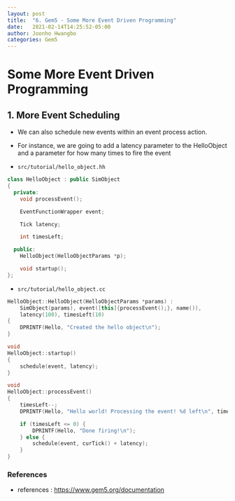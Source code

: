 ```yaml
---
layout: post
title:  "6. Gem5 - Some More Event Driven Programming" 
date:   2021-02-14T14:25:52-05:00
author: Joonho Hwangbo 
categories: Gem5
---
```


# Some More Event Driven Programming

## 1. More Event Scheduling
- We can also schedule new events within an event process action.
- For instance, we are going to add a latency parameter to the HelloObject and a parameter for how many times to fire the event

- ``` src/tutorial/hello_object.hh ```

```cpp
class HelloObject : public SimObject
{
  private:
    void processEvent();

    EventFunctionWrapper event;

    Tick latency;

    int timesLeft;

  public:
    HelloObject(HelloObjectParams *p);

    void startup();
};
```

- ```src/tutorial/hello_object.cc```

```cpp
HelloObject::HelloObject(HelloObjectParams *params) :
    SimObject(params), event([this]{processEvent();}, name()),
    latency(100), timesLeft(10)
{
    DPRINTF(Hello, "Created the hello object\n");
}

void
HelloObject::startup()
{
    schedule(event, latency);
}

void
HelloObject::processEvent()
{
    timesLeft--;
    DPRINTF(Hello, "Hello world! Processing the event! %d left\n", timesLeft);

    if (timesLeft <= 0) {
        DPRINTF(Hello, "Done firing!\n");
    } else {
        schedule(event, curTick() + latency);
    }
}
```



### References
- references : https://www.gem5.org/documentation





